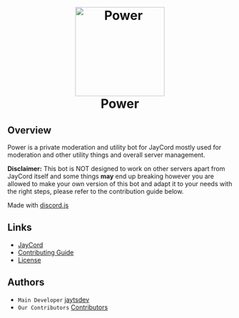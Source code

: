 <h1 align="center">
  <br>
  <a href="https://github.com/JayCordDevelopment/Assistant"><img width="200" src="https://cdn.discordapp.com/attachments/1103912751157485570/1127298563525853214/782fb1b75a150f127b7ced7f0a0c0ec8.jpg" alt="Power"></a>
  <br>
  Power
  <br>
</h1>

## Overview
Power is a private moderation and utility bot for JayCord mostly used for moderation and other utility things and overall server management.

**Disclaimer:** This bot is NOT designed to work on other servers apart from JayCord itself and some things **may** end up breaking however you are allowed to make your own version of this bot and adapt it to your needs with the right steps, please refer to the contribution guide below.

Made with [discord.js](https://discordjs.dev)

## Links
- [JayCord](https://discord.gg/47fWbK5QYB)
- [Contributing Guide](https://support.jayts.xyz/jaycord/for-developers)
- [License](https://github.com/JayCordDevelopment/Assistant/blob/main/LICENSE)

## Authors
- `Main Developer` [jaytsdev](https://github.com/jaytsdev)
- `Our Contributors` [Contributors](https://github.com/JayCordDevelopment/Assistant/graphs/contributors)
